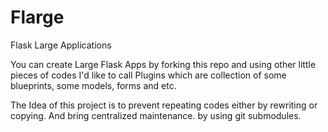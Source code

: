 # Flarge
Flask Large Applications

You can create Large Flask Apps by forking this repo and using other little 
pieces of codes I'd like to call Plugins which are collection of some 
blueprints, some models, forms and etc.

The Idea of this project is to prevent repeating codes either by rewriting 
or copying. And bring centralized maintenance. by using git submodules.